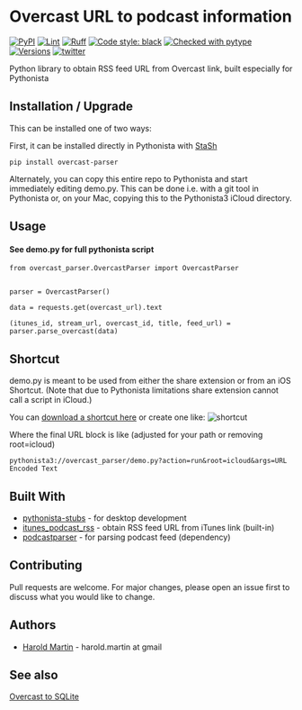 # Overcast URL to podcast information
[![PyPI](https://img.shields.io/pypi/v/overcast_parser.svg)](https://pypi.org/project/overcast-parser/)
[![Lint](https://github.com/hbmartin/overcast_parser/actions/workflows/lint.yml/badge.svg)](https://github.com/hbmartin/overcast_parser/actions/workflows/lint.yml)
[![Ruff](https://img.shields.io/endpoint?url=https://raw.githubusercontent.com/astral-sh/ruff/main/assets/badge/v2.json)](https://github.com/astral-sh/ruff)
[![Code style: black](https://img.shields.io/badge/🐧️-black-000000.svg)](https://github.com/psf/black)
[![Checked with pytype](https://img.shields.io/badge/🦆-pytype-437f30.svg)](https://google.github.io/pytype/)
[![Versions](https://img.shields.io/pypi/pyversions/overcast_parser.svg)](https://pypi.python.org/pypi/overcast_parser)
[![twitter](https://img.shields.io/badge/@hmartin-00aced.svg?logo=twitter&logoColor=black)](https://twitter.com/hmartin)

Python library to obtain RSS feed URL from Overcast link, built especially for Pythonista

## Installation / Upgrade

This can be installed one of two ways:

First, it can be installed directly in Pythonista with [StaSh](https://github.com/ywangd/stash)

```
pip install overcast-parser
```

Alternately, you can copy this entire repo to Pythonista and start immediately editing demo.py. This can be done i.e. with a git tool in Pythonista or, on your Mac, copying this to the Pythonista3 iCloud directory.


## Usage

#### See demo.py for full pythonista script

```
from overcast_parser.OvercastParser import OvercastParser


parser = OvercastParser()

data = requests.get(overcast_url).text

(itunes_id, stream_url, overcast_id, title, feed_url) = parser.parse_overcast(data)
```

## Shortcut
demo.py is meant to be used from either the share extension or from an iOS Shortcut. (Note that due to Pythonista limitations share extension cannot call a script in iCloud.)

You can [download a shortcut here](https://www.icloud.com/shortcuts/942bc3f2f69747429960fefdde4ccb2c) or create one like:
![shortcut](shortcut.png)

Where the final URL block is like (adjusted for your path or removing root=icloud)
```
pythonista3://overcast_parser/demo.py?action=run&root=icloud&args=URL Encoded Text
```

## Built With

* [pythonista-stubs](https://github.com/hbmartin/pythonista-stubs) - for desktop development
* [itunes_podcast_rss](https://github.com/wotaen/itunes_podcast_rss) - obtain RSS feed URL from iTunes link (built-in)
* [podcastparser](https://github.com/gpodder/podcastparser) - for parsing podcast feed (dependency)

## Contributing

Pull requests are welcome. For major changes, please open an issue first to discuss what you would like to change.

## Authors

* [Harold Martin](https://www.linkedin.com/in/harold-martin-98526971/) - harold.martin at gmail


## See also

[Overcast to SQLite](https://github.com/hbmartin/overcast-to-sqlite)